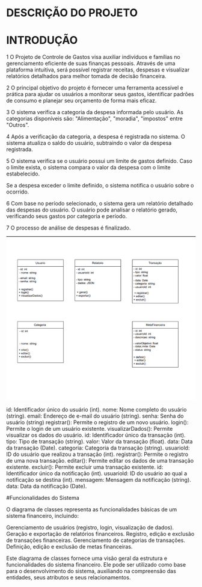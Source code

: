 # DESCRIÇÃO DO PROJETO
 
# INTRODUÇÃO

1  O Projeto de Controle de Gastos visa auxiliar indivíduos e famílias no gerenciamento eficiente de suas finanças pessoais.
Através de uma plataforma intuitiva, será possível registrar receitas, despesas e visualizar relatórios detalhados para melhor tomada de decisão financeira.

2  O principal objetivo do projeto é fornecer uma ferramenta acessível e prática para ajudar os usuários a monitorar seus gastos, identificar padrões de consumo e planejar seu orçamento de forma mais eficaz.

3  O sistema verifica a categoria da despesa informada pelo usuário.
As categorias disponíveis são: "Alimentação", "moradia", "impostos" entre "Outros".

4  Após a verificação da categoria, a despesa é registrada no sistema.
O sistema atualiza o saldo do usuário, subtraindo o valor da despesa registrada.

5  O sistema verifica se o usuário possui um limite de gastos definido.
Caso o limite exista, o sistema compara o valor da despesa com o limite estabelecido.

Se a despesa exceder o limite definido, o sistema notifica o usuário sobre o ocorrido.

6  Com base no período selecionado, o sistema gera um relatório detalhado das despesas do usuário.
O usuário pode analisar o relatório gerado, verificando seus gastos por categoria e período.

7  O processo de análise de despesas é finalizado.

![imagemdocircuito](diagramadoprojeto.png)

id: Identificador único do usuário (int).
nome: Nome completo do usuário (string).
email: Endereço de e-mail do usuário (string).
senha: Senha do usuário (string)
registrar(): Permite o registro de um novo usuário.
login(): Permite o login de um usuário existente.
visualizarDados(): Permite visualizar os dados do usuário.
id: Identificador único da transação (int).
tipo: Tipo de transação (string).
valor: Valor da transação (float).
data: Data da transação (Date).
categoria: Categoria da transação (string).
usuariold: ID do usuário que realizou a transação (int).
registrar(): Permite o registro de uma nova transação.
editar(): Permite editar os dados de uma transação existente.
excluir(): Permite excluir uma transação existente.
id: Identificador único da notificação (int).
usuariold: ID do usuário ao qual a notificação se destina (int).
mensagem: Mensagem da notificação (string).
data: Data da notificação (Date).

#Funcionalidades do Sistema

O diagrama de classes representa as funcionalidades básicas de um sistema financeiro, incluindo:

Gerenciamento de usuários (registro, login, visualização de dados).
Geração e exportação de relatórios financeiros.
Registro, edição e exclusão de transações financeiras.
Gerenciamento de categorias de transações.
Definição, edição e exclusão de metas financeiras.

Este diagrama de classes fornece uma visão geral da estrutura e funcionalidades do sistema financeiro. Ele pode ser utilizado como base para o desenvolvimento do sistema, auxiliando na compreensão das entidades, seus atributos e seus relacionamentos.
